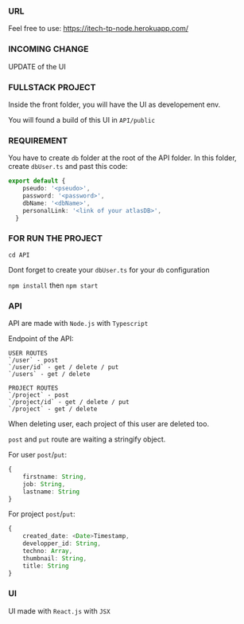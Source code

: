 ### URL
Feel free to use: https://itech-tp-node.herokuapp.com/

### INCOMING CHANGE
UPDATE of the UI

### FULLSTACK PROJECT
Inside the front folder, you will have the UI as developement env.

You will found a build of this UI in `API/public`

### REQUIREMENT

You have to create `db` folder at the root of the API folder. 
In this folder, create `dbUser.ts` and past this code: 
```ts 
export default { 
    pseudo: '<pseudo>',
    password: '<password>',
    dbName: '<dbName>',
    personalLink: '<link of your atlasDB>', 
  } 
```
### FOR RUN THE PROJECT
`cd API`

Dont forget to create your `dbUser.ts` for your `db` configuration

`npm install` then `npm start`

### API
API are made with `Node.js` with `Typescript`

Endpoint of the API:

    USER ROUTES
    `/user` - post
    `/user/id` - get / delete / put
    `/users` - get / delete
    
    PROJECT ROUTES
    `/project` - post
    `/project/id` - get / delete / put
    `/project` - get / delete
    
When deleting user, each project of this user are deleted too.

`post` and `put` route are waiting a stringify object.

For user `post`/`put`:
```ts
{
    firstname: String,
    job: String,
    lastname: String
}
```


For project `post`/`put`:
```ts
{
    created_date: <Date>Timestamp,
    developper_id: String,
    techno: Array,
    thumbnail: String,
    title: String
}
```
    
### UI
UI made with `React.js` with `JSX`
